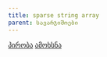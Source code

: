 ```yaml
---
title: sparse string array
parent: სავარჯიშოები
---
```


[პირობა](./problem.pdf)
[ამოხსნა](./solution.pdf)